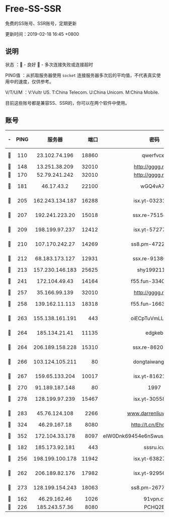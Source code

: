 # Free-SS-SSR

免费的SS账号、SSR账号，定期更新

更新时间：2019-02-18 16:45 +0800

## 说明

状态     ：🙂 - 良好 🙁 - 多次连接失败或连接超时

PING值   ：从抓取服务器使用 `socket` 连接服务器多次后的平均值，不代表真实使用中的速度，仅供参考。

V/T/U/M  ：V:Vultr US. T:China Telecom. U:China Unicom. M:China Mobile.

目前这些账号都是兼容SS、SSR的，你可以在两个软件中使用。

## 账号

|-|PING|服务器|端口|密码|加密方式|区域|V/T/U/M|
|:----:|:----:|:-----:|-----:|:----:|:----:|:----:|:----:|
|🙂|110|23.102.74.196|18860|qwerfvcxz|aes-256-gcm|JP|8↑/7↑/6↑/7↑|
|🙂|148|13.251.38.209|32010|http://gggg.rocks|chacha20|SG|9↑/10↑/9↑/10↑|
|🙂|170|52.79.241.242|32010|http://gggg.rocks|chacha20|KR|8↑/9↑/9↑/9↑|
|🙂|181|46.17.43.2|22100|wGQ4vA7D|aes-256-gcm|RU|3↑/10↑/10↑/10↑|
|🙂|205|162.243.134.187|16288|isx.yt-03231307|aes-256-cfb|US|10↑/10↑/10↑/10↑|
|🙂|207|192.241.223.20|15018|ssx.re-75154549|aes-256-cfb|US|7↑/6↑/6↑/6↑|
|🙂|209|198.199.97.237|12412|isx.yt-57277437|aes-256-cfb|US|10↑/10↑/10↑/10↑|
|🙂|210|107.170.242.27|14269|ss8.pm-47220788|aes-256-cfb|US|7↑/6↑/6↑/6↑|
|🙂|212|68.183.173.127|12931|ssx.re-91380385|aes-256-cfb|US|7↑/6↑/6↑/6↑|
|🙂|213|157.230.146.183|25625|shy19921124|rc4-md5|US|10↑/10↑/10↑/10↑|
|🙂|241|172.104.49.43|14164|f55.fun-33406567|aes-256-cfb|SG|7↑/6↑/6↑/6↑|
|🙂|257|35.166.99.139|32010|http://gggg.rocks|chacha20|US|9↑/9↑/9↑/9↑|
|🙂|258|139.162.11.113|18318|f55.fun-16631582|aes-256-cfb|SG|10↑/10↑/9↑/10↑|
|🙂|263|155.138.161.191|443|oiECpTuVmLLxk4Ts|aes-256-cfb|US|8↑/10↑/10↑/10↑|
|🙂|264|185.134.21.41|11135|edgkeb|aes-256-cfb|GB|10↑/10↑/10↑/10↑|
|🙂|264|206.189.158.228|15310|ssx.re-86201886|aes-256-cfb|SG|7↑/6↑/6↑/6↑|
|🙂|266|103.124.105.211|80|dongtaiwang.com|aes-256-cfb|US|10↑/10↑/10↑/10↑|
|🙂|267|159.65.133.204|10017|isx.yt-81621873|aes-256-cfb|SG|10↑/10↑/10↑/10↑|
|🙂|270|91.189.187.148|80|1997|chacha20|US|9↑/10↑/9↓/9↑|
|🙂|278|128.199.97.239|15467|isx.yt-30558820|aes-256-cfb|SG|10↑/10↑/10↑/10↑|
|🙂|283|45.76.124.108|2266|www.darrenliuwei.com|aes-256-cfb|AU|10↑/10↑/10↑/10↑|
|🙂|324|46.29.167.18|8080|http://t.cn/EhdmTxe|rc4-md5|RU|8↑/7↑/6↑/7↑|
|🙂|352|172.104.33.178|8097|eIW0Dnk69454e6nSwuspv9DmS201tQ0D|aes-256-cfb|SG|10↑/10↑/10↑/10↑|
|🙂|182|185.173.92.181|443|sssru.icu|rc4-md5|RU|9↑/8↑/9↑/8↑|
|🙂|256|198.199.100.178|11942|isx.yt-63827484|aes-256-cfb|US|9↑/10↑/10↑/10↑|
|🙂|262|206.189.82.176|17982|isx.yt-92956496|aes-256-cfb|SG|10↑/10↑/10↑/10↑|
|🙂|273|128.199.154.243|18063|ss8.pm-26776960|aes-256-cfb|SG|7↑/6↑/6↑/6↑|
|🙁|162|46.29.162.46|1026|91vpn.cf|rc4-md5|RU|9↑/10↑/8↑/10↑|
|🙁|226|185.243.57.36|8080|PCHQ2E|rc4-md5|US|10↑/9↑/8↑/10↑|
